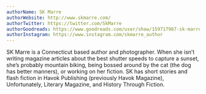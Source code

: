 ```yaml
---
authorName: SK Marre
authorWebsite: http://www.skmarre.com/
authorTwitter: https://twitter.com/SkMarre
authorGoodreads: https://www.goodreads.com/user/show/159717987-sk-marre
authorInstagram: https://www.instagram.com/skmarre_author
---
```

SK Marre is a Connecticut based author and photographer. When she isn’t writing magazine articles about the best shutter speeds to capture a sunset, she’s probably mountain biking, being bossed around by the cat (the dog has better manners), or working on her fiction. SK has short stories and flash fiction in Havok Publishing (previously Havok Magazine), Unfortunately, Literary Magazine, and History Through Fiction.